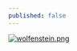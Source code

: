 ```yaml
---
published: false
---
```

[![wolfenstein.png]({{site.url}}/assets/wolfenstein.png)]({{site.url}}/assets/wolfenstein.png)